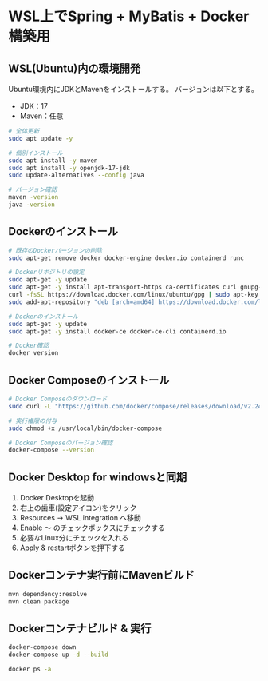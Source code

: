 # WSL上でSpring + MyBatis + Docker構築用

## WSL(Ubuntu)内の環境開発

Ubuntu環境内にJDKとMavenをインストールする。
バージョンは以下とする。
- JDK：17
- Maven：任意

```bash
# 全体更新
sudo apt update -y

# 個別インストール
sudo apt install -y maven
sudo apt install -y openjdk-17-jdk
sudo update-alternatives --config java

# バージョン確認
maven -version
java -version
```

## Dockerのインストール

```bash
# 既存のDockerバージョンの削除
sudo apt-get remove docker docker-engine docker.io containerd runc

# Dockerリポジトリの設定
sudo apt-get -y update
sudo apt-get -y install apt-transport-https ca-certificates curl gnupg-agent software-properties-common
curl -fsSL https://download.docker.com/linux/ubuntu/gpg | sudo apt-key add -
sudo add-apt-repository "deb [arch=amd64] https://download.docker.com/linux/ubuntu $(lsb_release -cs) stable"

# Dockerのインストール
sudo apt-get -y update
sudo apt-get -y install docker-ce docker-ce-cli containerd.io

# Docker確認
docker version
```

## Docker Composeのインストール

```bash
# Docker Composeのダウンロード
sudo curl -L "https://github.com/docker/compose/releases/download/v2.24.1/docker-compose-$(uname -s)-$(uname -m)" -o /usr/local/bin/docker-compose

# 実行権限の付与
sudo chmod +x /usr/local/bin/docker-compose

# Docker Composeのバージョン確認
docker-compose --version
```

## Docker Desktop for windowsと同期

1. Docker Desktopを起動
2. 右上の歯車(設定アイコン)をクリック
3. Resources -> WSL integration へ移動
4. Enable ～ のチェックボックスにチェックする
5. 必要なLinux分にチェックを入れる
6. Apply & restartボタンを押下する

## Dockerコンテナ実行前にMavenビルド

```bash
mvn dependency:resolve
mvn clean package
```

## Dockerコンテナビルド & 実行

```bash
docker-compose down
docker-compose up -d --build

docker ps -a
```
